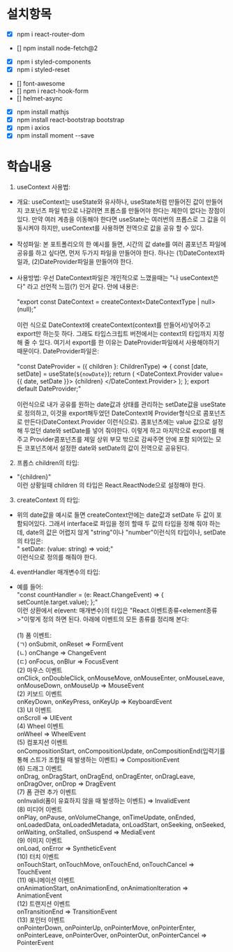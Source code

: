 # 설치항목

- [x] npm i react-router-dom
- [] npm install node-fetch@2
- [x] npm i styled-components
- [x] npm i styled-reset
- [] font-awesome
- [] npm i react-hook-form
- [] helmet-async
- [x] npm install mathjs
- [x] npm install react-bootstrap bootstrap
- [x] npm i axios
- [x] npm install moment --save

# 학습내용

1. useContext 사용법:

- 개요: useContext는 useState와 유사하나, useState처럼 만들어진 값이 만들어지 코포넌츠 파일 밖으로 나갈려면 프롭스를 만들어야 한다는 제한이 없다는 장점이 있다. 만약 여러 계층을 이동해야 한다면 useState는 여러번의 프롭스로 그 값을 이동시켜야 하지만, useContext를 사용하면 전역으로 값을 공유 할 수 있다.<br /><br />
- 작성파일: 본 포트폴리오의 한 예시를 들면, 시간의 값 date를 여러 콤포넌츠 파일에 공유를 하고 싶다면, 먼저 두가지 파일을 만들어야 한다. 하나는 (1)DateContext파일과, (2)DateProvider파일을 만들어야 한다.<br /><br />
- 사용방법: 우선 DateContext파일은 개인적으로 느꼈을때는 "나 useContext쓴다" 라고 선언적 느낌(?) 인거 같다. 안에 내용은:<br /><br />
  "export const DateContext = createContext<DateContextType | null> (null);" <br /><br />
  이런 식으로 DateContext에 createContext(context를 만들어서)넣어주고 export만 하는듯 하다. 그래도 타입스크립트 버전에서는 context의 타입까지 지정해 줄 수 있다. 여기서 export를 한 이유는 DateProvider파일에서 사용해야하기 때문이다. DateProvider파일은:<br /><br />
  "const DateProvider = ({ children }: ChildrenType) => {
  const [date, setDate] = useState<string>(`${nowDate}`);
  return (
  <DateContext.Provider value={{ date, setDate }}>
  {children}
  </DateContext.Provider>
  );
  };
  export default DateProvider;"<br /><br />
  이런식으로 내가 공유를 원하는 date값과 상태를 관리하는 setDate값을 useState로 정의하고, 이것을 export해두었던 DateContext에 Provider형식으로 콤포넌츠로 만든다(DateContext.Provider 이런식으로). 콤포넌츠에는 value 값으로 설정해 두었던 date와 setDate를 넣어 줘야한다. 이렇게 하고 마지막으로 export를 해주고 Provider콤포넌츠를 제일 상위 부모 밖으로 감싸주면 안에 포함 되어있는 모든 코포넌츠에서 설정한 date와 setDate의 값이 전역으로 공유된다.<br />

2. 프롭스 children의 타입:

- "<Components>{children}</Components>"<br />
  이런 상황일때 children 의 타입은 React.ReactNode으로 설정해야 한다.

3. createContext 의 타입:

- 위의 date값을 예시로 들면 createContext안에는 date값과 setDate 두 값이 포함되어있다. 그래서 interface로 파입을 정의 할때 두 값의 타입을 정해 줘야 하는데, date의 값은 어렵지 않게 "string"이나 "number"이런식의 타입이나, setDate의 타입은:<br />
  " setDate: (value: string) => void;"<br />
  이런식으로 정의를 해줘야 한다.

4. eventHandler 매개변수의 타입:

- 예를 들어:<br />
  "const countHandler = (e: React.ChangeEvent<HTMLInputElement>) => {
  setCount(e.target.value);
  };"
  <br />
  이런 상환에서 e(event: 매개변수)의 타입은 "React.이벤트종류<element종류>"이렇게 정의 하면 된다. 아래에 이벤트의 모든 종류를 정리해 본다:<br /><br />
  (1) 폼 이벤트:<br />
  (ㄱ) onSubmit, onReset => FormEvent <br />
  (ㄴ) onChange => ChangeEvent <br />
  (ㄷ) onFocus, onBlur => FocusEvent <br />
  (2) 마우스 이벤트 <br />
  onClick, onDoubleClick, onMouseMove, onMouseEnter, onMouseLeave, onMouseDown, onMouseUp => MouseEvent <br />
  (2) 키보드 이벤트 <br />
  onKeyDown, onKeyPress, onKeyUp => KeyboardEvent <br />
  (3) UI 이벤트 <br />
  onScroll => UIEvent <br />
  (4) Wheel 이벤트 <br />
  onWheel => WheelEvent <br />
  (5) 컴포지션 이벤트 <br />
  onCompositionStart, onCompositionUpdate, onCompositionEnd(입력기를 통해 스트가 조합될 때 발생하는 이벤트) => CompositionEvent <br />
  (6) 드래그 이벤트 <br />
  onDrag, onDragStart, onDragEnd, onDragEnter, onDragLeave, onDragOver, onDrop => DragEvent <br />
  (7) 폼 관련 추가 이벤트 <br />
  onInvalid(폼이 유효하지 않을 때 발생하는 이벤트) => InvalidEvent <br />
  (8) 미디어 이벤트 <br />
  onPlay, onPause, onVolumeChange, onTimeUpdate, onEnded, onLoadedData, onLoadedMetadata, onLoadStart, onSeeking, onSeeked, onWaiting, onStalled, onSuspend => MediaEvent <br />
  (9) 이미지 이벤트 <br />
  onLoad, onError => SyntheticEvent <br />
  (10) 터치 이벤트 <br />
  onTouchStart, onTouchMove, onTouchEnd, onTouchCancel => TouchEvent <br />
  (11) 애니메이션 이벤트 <br />
  onAnimationStart, onAnimationEnd, onAnimationIteration => AnimationEvent<br />
  (12) 트랜지션 이벤트 <br />
  onTransitionEnd => TransitionEvent <br />
  (13) 포인터 이벤트 <br />
  onPointerDown, onPointerUp, onPointerMove, onPointerEnter, onPointerLeave, onPointerOver, onPointerOut, onPointerCancel => PointerEvent <br />
